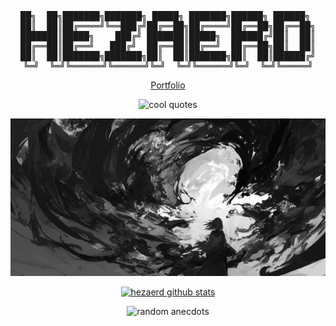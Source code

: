<div align="center">

<pre>
██╗  ██╗███████╗███████╗ █████╗ ███████╗██████╗ ██████╗ 
██║  ██║██╔════╝╚══███╔╝██╔══██╗██╔════╝██╔══██╗██╔══██╗
███████║█████╗    ███╔╝ ███████║█████╗  ██████╔╝██║  ██║
██╔══██║██╔══╝   ███╔╝  ██╔══██║██╔══╝  ██╔══██╗██║  ██║
██║  ██║███████╗███████╗██║  ██║███████╗██║  ██║██████╔╝
╚═╝  ╚═╝╚══════╝╚══════╝╚═╝  ╚═╝╚══════╝╚═╝  ╚═╝╚═════╝
</pre>

<p>
  <a href="https://hezaerd.com">
    Portfolio
  </a>
</p>

<p>
<img src="https://readme-typing-svg.herokuapp.com?font=Jetbrain+Mono&size=18&duration=3000&pause=2000&color=F7F7F7&center=true&vCenter=true&random=true&width=800&lines=%5Beven+the+darkest+nights+have+stars%5D;%5Beverything+thats+live+is+designed+to+end%5D;.............................;%5Bwe+are+perpetually+trapped%5D;%5Bspiral+of+life+and+death%5D" alt="cool quotes" />
</p>

<p>
  <img src="img/banner.jpg">
</p>

<p>
  <a href="https://github.com/hezaerd">
    <img src="https://github-readme-stats.vercel.app/api?username=hezaerd&show_icons=true&theme=graywhite&bg_color=000000&text_color=ffffff&icon_color=ffffff&title_color=ffffff&border_color=ffffff" alt="hezaerd github stats">
  </a>
</p>

<p>
<img src="https://readme-typing-svg.herokuapp.com?font=Jetbrain+Mono&size=18&duration=3000&pause=2000&color=F7F7F7&center=true&vCenter=true&random=true&width=800&lines=%5Bi+love+cats+🐈%5D;%5BGojo+Satoru+4+ever%5D;%5Bi+hate+coffee%5D" alt="random anecdots" />
</p>

</div>